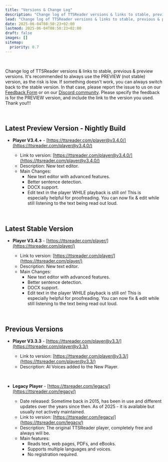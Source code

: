 ```yaml
---
title: "Versions & Change Log"
description: "Change log of TTSReader versions & links to stable, previous & preview versions"
lead: "Change log of TTSReader versions & links to stable, previous & preview versions"
date: 2025-06-04T08:50:23+02:00
lastmod: 2025-06-04T08:50:23+02:00
draft: false
images: []
sitemap:
  priority: 0.7
---
```


<br/>

Change log of TTSReader versions & links to stable, previous & preview versions. It's recommended to always use the PREVIEW (not stable) version, as the risk is low. If something doesn't work, you can always switch back to the stable version. In that case, please report the issue to us on our [Feedback Form](https://docs.google.com/forms/d/e/1FAIpQLSecnm9ZnFje9S6OSSQqP4Ts4av-hSmhAUbuLvQAojWUdckAtg/viewform?usp=sf_link) or on our [Discord community](https://discord.gg/GQT5f5kM). Please specify the feedback is for the PREVIEW version, and include the link to the version you used. Thank you!!!

<br/>

## Latest Preview Version - Nightly Build

* **Player V3.4.+** - [https://ttsreader.com/player@v3.4.0/](https://ttsreader.com/player@v3.4.0/)

  * Link to version: [https://ttsreader.com/player@v3.4.0/](https://ttsreader.com/player@v3.4.0/)
  * Description: New text editor.
  * Main Changes:
    * New text editor with advanced features.
    * Better sentence detection.
    * DOCX support.
    * Edit text in the player WHILE playback is still on! This is especially helpful for proofreading. You can now fix & edit while still listening to the text being read out loud.

<br/>

## Latest Stable Version

* **Player V3.4.3** - [https://ttsreader.com/player/](https://ttsreader.com/player/)

  * Link to version: [https://ttsreader.com/player/](https://ttsreader.com/player/)
  * Description: New text editor.
  * Main Changes:
    * New text editor with advanced features.
    * Better sentence detection.
    * DOCX support.
    * Edit text in the player WHILE playback is still on! This is especially helpful for proofreading. You can now fix & edit while still listening to the text being read out loud.

<br/>


## Previous Versions

* **Player V3.3.3** - [https://ttsreader.com/player@v3.3/](https://ttsreader.com/player@v3.3/)

  * Link to version: [https://ttsreader.com/player@v3.3/](https://ttsreader.com/player@v3.3/)
  * Description: AI Voices added to the New Player.

<br/>


* **Legacy Player** - [https://ttsreader.com/legacy/](https://ttsreader.com/legacy/)

  * Date released: Sometime back in 2015, has been in use and different updates over the years since then. As of 2025 - it is available but usually not actively maintained.
  * Link to version: [https://ttsreader.com/legacy/](https://ttsreader.com/legacy/)
  * Description: The original TTSReader player, completely free and always will be.
  * Main features:
    * Reads text, web pages, PDFs, and eBooks.
    * Supports multiple languages and voices.
    * No registration required.
